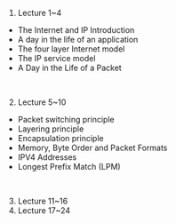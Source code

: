 1. Lecture 1~4 
- The Internet and IP Introduction
- A day in the life of an application 
- The four layer Internet model 
- The IP service model 
- A Day in the Life of a Packet 
<br>

2. Lecture 5~10
- Packet switching principle 
- Layering principle 
- Encapsulation principle 
- Memory, Byte Order and Packet Formats 
- IPV4 Addresses 
- Longest Prefix Match (LPM) 
<br>

3. Lecture 11~16
4. Lecture 17~24
